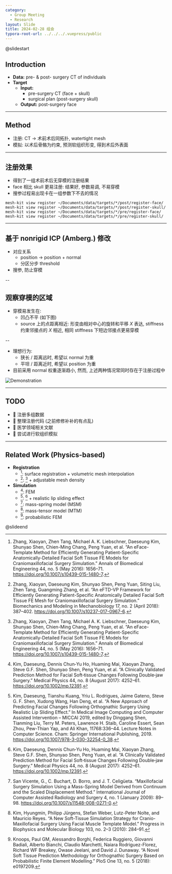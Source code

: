 ```yaml
---
category:
  - Group Meeting
  - Research
layout: Slide
title: 2024-02-28 组会
typora-root-url: ../../../.vuepress/public
---
```


@slidestart

## Introduction

- **Data:** pre- & post- surgery CT of individuals
- **Target**
  - **Input:**
    - pre-surgery CT (face + skull)
    - surgical plan (post-surgery skull)
  - **Output:** post-surgery face

---

## Method

- 注册: CT -> 术前术后同拓扑, watertight mesh
- 模拟: 以术后骨骼为约束, 预测软组织形变, 得到术后外表面

---

## 注册效果

- 得到了一组术前术后无穿模的注册结果
- face 相比 skull 更易注册: 结果好, 参数易调, 不易穿模
- 搜参过程易出现卡在一组参数下不去的情况

```shell
mesh-kit view register ~/Documents/data/targets/*/post/register-face/
mesh-kit view register ~/Documents/data/targets/*/post/register-skull/
mesh-kit view register ~/Documents/data/targets/*/pre/register-face/
mesh-kit view register ~/Documents/data/targets/*/pre/register-skull/
```

---

## 基于 nonrigid ICP (Amberg.) 修改

- 对应关系
  - position -> position + normal
  - 分区分步 threshold
- 搜参, 防止穿模

--

## 观察穿模的区域

- 穿模易发生在:
  - 凹凸不平 (如下图)
  - source 上的点距离相近: 形变由相对中心的旋转和平移 $X$ 表达, stiffness 约束邻接点的 $X$ 相近, 相同 stiffness 下短边邻接点更易穿模

--

- 理想行为:
  - 狭长 / 距离远时, 希望以 normal 为重
  - 平坦 / 距离近时, 希望以 position 为重
- 目前采用 normal 权重逐渐趋小, 然而, 上述两种情况常同时存在于注册过程中

![Demonstration](/img/2024/2024-02-27T073656Z.webp)

---

## TODO

- 🔳 注册多组数据
- 🔳 整理注册代码 (之前修修补补的有点乱)
- 🔳 医学领域相关文献
- 🔳 尝试进行软组织模拟

---

## Related Work (Physics-based)

- **Registration**
  - [^1]\: surface registration + volumetric mesh interpolation
  - [^2]\: [^1] + adjustable mesh density
- **Simulation**
  - [^3]\: FEM
  - [^4]\: [^3] + realistic lip sliding effect
  - [^5]\: mass-spring model (MSM)
  - [^6]\: mass-tensor model (MTM)
  - [^7]\: probabilistic FEM

[^1]: Zhang, Xiaoyan, Zhen Tang, Michael A. K. Liebschner, Daeseung Kim, Shunyao Shen, Chien-Ming Chang, Peng Yuan, et al. “An eFace-Template Method for Efficiently Generating Patient-Specific Anatomically-Detailed Facial Soft Tissue FE Models for Craniomaxillofacial Surgery Simulation.” Annals of Biomedical Engineering 44, no. 5 (May 2016): 1656–71. https://doi.org/10.1007/s10439-015-1480-7.
[^2]: Zhang, Xiaoyan, Daeseung Kim, Shunyao Shen, Peng Yuan, Siting Liu, Zhen Tang, Guangming Zhang, et al. “An eFTD-VP Framework for Efficiently Generating Patient-Specific Anatomically Detailed Facial Soft Tissue FE Mesh for Craniomaxillofacial Surgery Simulation.” Biomechanics and Modeling in Mechanobiology 17, no. 2 (April 2018): 387–402. https://doi.org/10.1007/s10237-017-0967-6.
[^3]: Kim, Daeseung, Dennis Chun‐Yu Ho, Huaming Mai, Xiaoyan Zhang, Steve G.F. Shen, Shunyao Shen, Peng Yuan, et al. “A Clinically Validated Prediction Method for Facial Soft‐tissue Changes Following Double‐jaw Surgery.” Medical Physics 44, no. 8 (August 2017): 4252–61. https://doi.org/10.1002/mp.12391.
[^4]: Kim, Daeseung, Tianshu Kuang, Yriu L. Rodrigues, Jaime Gateno, Steve G. F. Shen, Xudong Wang, Han Deng, et al. “A New Approach of Predicting Facial Changes Following Orthognathic Surgery Using Realistic Lip Sliding Effect.” In Medical Image Computing and Computer Assisted Intervention – MICCAI 2019, edited by Dinggang Shen, Tianming Liu, Terry M. Peters, Lawrence H. Staib, Caroline Essert, Sean Zhou, Pew-Thian Yap, and Ali Khan, 11768:336–44. Lecture Notes in Computer Science. Cham: Springer International Publishing, 2019. https://doi.org/10.1007/978-3-030-32254-0_38.
[^5]: San Vicente, G., C. Buchart, D. Borro, and J. T. Celigüeta. “Maxillofacial Surgery Simulation Using a Mass-Spring Model Derived from Continuum and the Scaled Displacement Method.” International Journal of Computer Assisted Radiology and Surgery 4, no. 1 (January 2009): 89–98. https://doi.org/10.1007/s11548-008-0271-0.
[^6]: Kim, Hyungmin, Philipp Jürgens, Stefan Weber, Lutz-Peter Nolte, and Mauricio Reyes. “A New Soft-Tissue Simulation Strategy for Cranio-Maxillofacial Surgery Using Facial Muscle Template Model.” Progress in Biophysics and Molecular Biology 103, no. 2–3 (2010): 284–91.
[^7]: Knoops, Paul GM, Alessandro Borghi, Federica Ruggiero, Giovanni Badiali, Alberto Bianchi, Claudio Marchetti, Naiara Rodriguez-Florez, Richard WF Breakey, Owase Jeelani, and David J. Dunaway. “A Novel Soft Tissue Prediction Methodology for Orthognathic Surgery Based on Probabilistic Finite Element Modelling.” PloS One 13, no. 5 (2018): e0197209.

@slideend
